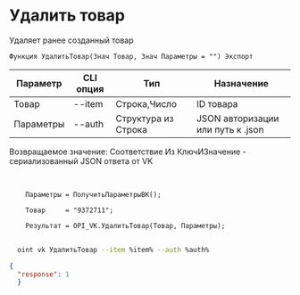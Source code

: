 ﻿---
sidebar_position: 6
---

# Удалить товар
 Удаляет ранее созданный товар



`Функция УдалитьТовар(Знач Товар, Знач Параметры = "") Экспорт`

  | Параметр | CLI опция | Тип | Назначение |
  |-|-|-|-|
  | Товар | --item | Строка,Число | ID товара |
  | Параметры | --auth | Структура из Строка | JSON авторизации или путь к .json |

  
  Возвращаемое значение:   Соответствие Из КлючИЗначение - сериализованный JSON ответа от VK

<br/>




```bsl title="Пример кода"
    Параметры = ПолучитьПараметрыВК();

    Товар     = "9372711";

    Результат = OPI_VK.УдалитьТовар(Товар, Параметры);
```



```sh title="Пример команды CLI"
    
  oint vk УдалитьТовар --item %item% --auth %auth%

```

```json title="Результат"
{
  "response": 1
  }
```
